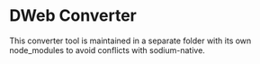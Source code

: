 # DWeb Converter

This converter tool is maintained in a separate folder with its own node_modules to avoid conflicts with sodium-native.